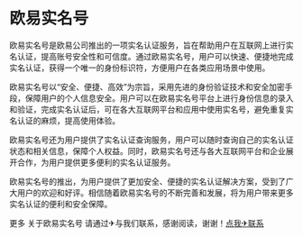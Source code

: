# 欧易实名号

欧易实名号是欧易公司推出的一项实名认证服务，旨在帮助用户在互联网上进行实名认证，提高账号安全性和可信度。通过欧易实名号，用户可以快速、便捷地完成实名认证，获得一个唯一的身份标识符，方便用户在各类应用场景中使用。

欧易实名号以“安全、便捷、高效”为宗旨，采用先进的身份验证技术和安全加密手段，保障用户的个人信息安全。用户可以在欧易实名号平台上进行身份信息的录入和验证，完成实名认证后，可在各大互联网平台和应用中使用实名号，避免重复实名认证的麻烦，提高使用体验。

欧易实名号还为用户提供了实名认证查询服务，用户可以随时查询自己的实名认证状态和相关信息，保障个人权益。同时，欧易实名号还与各大互联网平台和企业展开合作，为用户提供更多便利的实名认证服务。

欧易实名号的推出，为用户提供了更加安全、便捷的实名认证解决方案，受到了广大用户的欢迎和好评。相信随着欧易实名号的不断完善和发展，将为用户带来更多实名认证的便利和安全保障。

更多 关于欧易实名号 请通过✈与我们联系，感谢阅读，谢谢！[点我✈联系](https://ww.k02.cc)